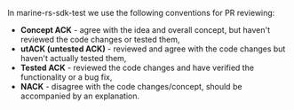 In marine-rs-sdk-test we use the following conventions for PR reviewing:  
- **Concept ACK** - agree with the idea and overall concept, but haven't reviewed the code changes or tested them,
- **utACK (untested ACK)** - reviewed and agree with the code changes but haven't actually tested them,
- **Tested ACK** - reviewed the code changes and have verified the functionality or a bug fix, 
- **NACK** - disagree with the code changes/concept, should be accompanied by an explanation.
